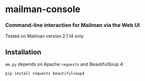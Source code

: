 mailman-console 
===============
### Command-line interaction for Mailman via the Web UI

Tested on Mailman version 2.1.14 only

## Installation 
``mm.py`` depends on Apache ``requests`` and BeautifulSoup 4: 

    pip install requests beautifulsoup4
